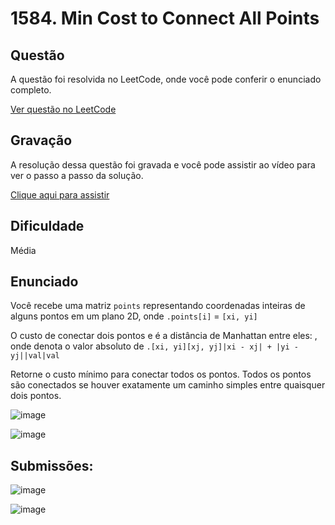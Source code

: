 # 1584. Min Cost to Connect All Points

## Questão

A questão foi resolvida no LeetCode, onde você pode conferir o enunciado completo.

[Ver questão no LeetCode](https://leetcode.com/problems/min-cost-to-connect-all-points/description/)  

## Gravação

A resolução dessa questão foi gravada e você pode assistir ao vídeo para ver o passo a passo da solução.

[Clique aqui para assistir](https://youtu.be/cTSxIxqLs78)

## Dificuldade

Média

## Enunciado
Você recebe uma matriz `points` representando coordenadas inteiras de alguns pontos em um plano 2D, onde `.points[i]` = `[xi, yi]`

O custo de conectar dois pontos e é a distância de Manhattan entre eles: , onde denota o valor absoluto de `.[xi, yi][xj, yj]|xi - xj| + |yi - yj||val|val`

Retorne o custo mínimo para conectar todos os pontos. Todos os pontos são conectados se houver exatamente um caminho simples entre quaisquer dois pontos.

![image](https://github.com/user-attachments/assets/6aa10adc-f1aa-47a6-a54f-398d39821cb2)

![image](https://github.com/user-attachments/assets/522271b6-2998-4c51-aa2b-4e93adf83d74)


## Submissões:
![image](https://github.com/user-attachments/assets/deaaa5ab-f1b2-4c43-a2f1-01c8b5fa176a)

![image](https://github.com/user-attachments/assets/d6ced853-ce85-4976-88ab-67bb63d3e25e)
